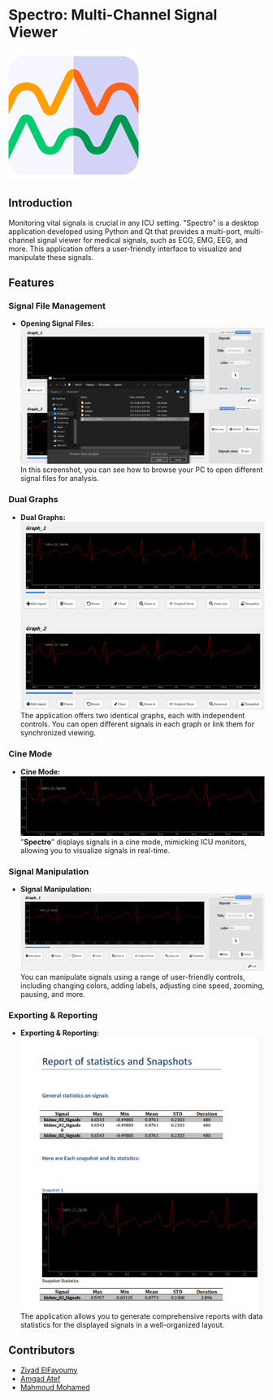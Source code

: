 # Spectro: Multi-Channel Signal Viewer
![Logo](assets/logo.png)

## Introduction

Monitoring vital signals is crucial in any ICU setting. "Spectro" is a desktop application developed using Python and Qt that provides a multi-port, multi-channel signal viewer for medical signals, such as ECG, EMG, EEG, and more. This application offers a user-friendly interface to visualize and manipulate these signals.

## Features

### Signal File Management

- **Opening Signal Files:**
  ![Opening Signal Files](assets/fileManagement.png)
  In this screenshot, you can see how to browse your PC to open different signal files for analysis.

### Dual Graphs

- **Dual Graphs:**
  ![Dual Graphs](assets/duelgraphs.png)
  The application offers two identical graphs, each with independent controls. You can open different signals in each graph or link them for synchronized viewing.

### Cine Mode

- **Cine Mode:**
  ![Cine Mode](assets/cineMode.png)
  "**Spectro**" displays signals in a cine mode, mimicking ICU monitors, allowing you to visualize signals in real-time.

### Signal Manipulation

- **Signal Manipulation:**
  ![Signal Manipulation](assets/manipulation.png)
  You can manipulate signals using a range of user-friendly controls, including changing colors, adding labels, adjusting cine speed, zooming, pausing, and more.

### Exporting & Reporting

- **Exporting & Reporting:**
  ![Exporting & Reporting](assets/report.png)
  The application allows you to generate comprehensive reports with data statistics for the displayed signals in a well-organized layout.

## Contributors

- [Ziyad ElFayoumy](https://github.com/Ziyad-HF)
- [Amgad Atef](https://github.com/amg-eng)
- [Mahmoud Mohamed](https://github.com/Mahmoudm007)

